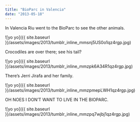 ```yaml
---
title: "BioParc in Valencia"
date: "2013-05-18"
---
```


In Valencia Riu went to the BioParc to see the other animals.

![yo yo]({{ site.baseurl }}/assets/images/2013/tumblr_inline_mmsnj5US0o1qz4rgp.jpg)

Crocodiles are over there; see his tail?

![yo yo]({{ site.baseurl }}/assets/images/2013/tumblr_inline_mmzpk6A34R1qz4rgp.jpg)

There’s Jerri Jirafa and her family.

![yo yo]({{ site.baseurl }}/assets/images/2013/tumblr_inline_mmzpmepLWH1qz4rgp.jpg)

OH NOES I DON’T WANT TO LIVE IN THE BIOPARC.

![yo yo]({{ site.baseurl }}/assets/images/2013/tumblr_inline_mmzpq7wjbj1qz4rgp.jpg)
